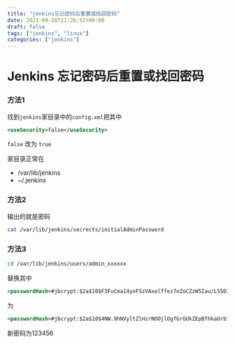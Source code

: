 ```yaml
---
title: "jenkins忘记密码后重置或找回密码"
date: 2021-09-28T21:26:52+08:00
draft: false
tags: ["jenkins", "linux"]
categories: ["jenkins"]
---
```






# Jenkins 忘记密码后重置或找回密码



### 方法1

找到`jenkins`家目录中的`config.xml`把其中

```xml
<useSecurity>false</useSecurity>
```

`false` 改为 `true`

家目录正常在

- /var/lib/jenkins
- ~/.jenkins

### 方法2
输出的就是密码
```sh
cat /var/lib/jenkins/secrects/initialAdminPassword
```

### 方法3

```sh
cd /var/lib/jenkins/users/admin_xxxxxx
```
替换其中

```xml
<passwordHash>#jbcrypt:$2a$10$F3FuCma14yxF5zVAxelffez7oZoCZzW5Iau/LS5DIvmzugazYZSSS</passwordHash>
```

为

```xml
<passwordHash>#jbcrypt:$2a$10$4NW.9hNVyltZlHzrNOOjlOgfGrGUkZEpBfhkaUrb7ODQKBVmKRcmK</passwordHash>
```

新密码为123456

